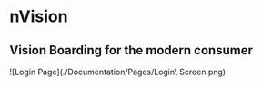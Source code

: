 # nVision 
## Vision Boarding for the modern consumer

![Login Page](./Documentation/Pages/Login\ Screen.png)

